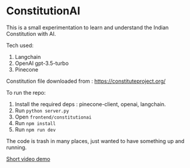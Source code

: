 # ConstitutionAI

This is  a small experimentation to learn and understand the Indian Constitution with AI.

Tech used:

1. Langchain
2. OpenAI gpt-3.5-turbo
3. Pinecone

Constitution file downloaded from  : https://constituteproject.org/

To run the repo:
1. Install the required deps : pinecone-client, openai, langchain.
2. Run `python server.py`
3. Open `frontend/constitutionai`
4. Run `npm install`
5. Run `npm run dev`

The code is trash in many places, just wanted to have something up and running. 

[Short video demo](https://twitter.com/tweetsByAnkush/status/1645122933399097345)